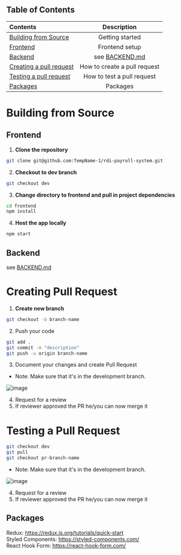 ## Table of Contents

| Contents                             |          Description          |
| :----------------------------------- | :----------------------------: |
| [Building from Source](#building-from-source)             |     Getting started    |
| [Frontend](#frontend)             |      Frontend setup    |
| [Backend](#backend)     |       see [BACKEND.md](backend/README.md)       |
| [Creating a pull request](#creating-pull-request) |          How to create a pull request        |
| [Testing a pull request](#testing-a-pull-request)                       |     How to test a pull request   |
| [Packages](#packages)           | Packages |

# Building from Source

## Frontend

1. **Clone the repository**

```bash
git clone git@github.com:TempName-1/rdi-payroll-system.git
```

2. **Checkout to dev branch**

```bash
git checkout dev
```

3. **Change directory to frontend and pull in project dependencies**

```bash
cd frontend
npm install
```

4. **Host the app locally**

```bash
npm start
```

## Backend

see [BACKEND.md](backend/README.md)             

# Creating Pull Request

1. **Create new branch**

```bash
git checkout -b branch-name
```

2. Push your code

```bash
git add .
git commit -m "description"
git push -u origin branch-name
```

3. Document your changes and create Pull Request

- Note: Make sure that it's in the development branch.

![image](https://user-images.githubusercontent.com/58845052/136660462-0c46db45-9022-48f4-ba36-c9427e0680d3.png)

4. Request for a review
5. If reviewer approved the PR he/you can now merge it

# Testing a Pull Request

```bash
git checkout dev
git pull
git checkout pr-branch-name
```

- Note: Make sure that it's in the development branch.

![image](https://user-images.githubusercontent.com/58845052/136660462-0c46db45-9022-48f4-ba36-c9427e0680d3.png)

4. Request for a review
5. If reviewer approved the PR he/you can now merge it

## Packages

Redux: https://redux.js.org/tutorials/quick-start
<br/>
Styled Components: https://styled-components.com/
<br/>
React Hook Form: https://react-hook-form.com/

